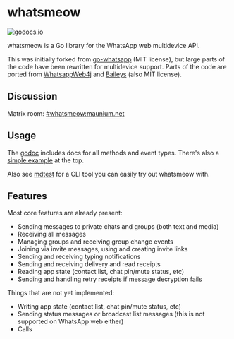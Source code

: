 # whatsmeow
[![godocs.io](https://godocs.io/github.com/lucklrj/whatsmeow?status.svg)](https://godocs.io/github.com/lucklrj/whatsmeow)

whatsmeow is a Go library for the WhatsApp web multidevice API.

This was initially forked from [go-whatsapp] (MIT license), but large parts of
the code have been rewritten for multidevice support. Parts of the code are
ported from [WhatsappWeb4j] and [Baileys] (also MIT license).

[go-whatsapp]: https://github.com/Rhymen/go-whatsapp
[WhatsappWeb4j]: https://github.com/Auties00/WhatsappWeb4j
[Baileys]: https://github.com/adiwajshing/Baileys

## Discussion
Matrix room: [#whatsmeow:maunium.net](https://matrix.to/#/#whatsmeow:maunium.net)

## Usage
The [godoc](https://godocs.io/github.com/lucklrj/whatsmeow) includes docs for all methods and event types.
There's also a [simple example](https://godocs.io/github.com/lucklrj/whatsmeow#example-package) at the top.

Also see [mdtest](./mdtest) for a CLI tool you can easily try out whatsmeow with.

## Features
Most core features are already present:

* Sending messages to private chats and groups (both text and media)
* Receiving all messages
* Managing groups and receiving group change events
* Joining via invite messages, using and creating invite links
* Sending and receiving typing notifications
* Sending and receiving delivery and read receipts
* Reading app state (contact list, chat pin/mute status, etc)
* Sending and handling retry receipts if message decryption fails

Things that are not yet implemented:

* Writing app state (contact list, chat pin/mute status, etc)
* Sending status messages or broadcast list messages (this is not supported on WhatsApp web either)
* Calls
